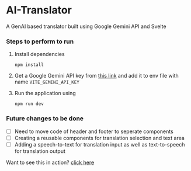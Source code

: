 # AI-Translator
A GenAI based translator built using Google Gemini API and Svelte

### Steps to perform to run

1. Install dependencies

    ```
    npm install
    ```
2. Get a Google Gemini API key from [this link](https://aistudio.google.com/app/apikey) and add it to env file with name `VITE_GEMINI_API_KEY`

3. Run the application using 
    ```
    npm run dev
    ```

### Future changes to be done

- [ ] Need to move code of header and footer to seperate components
- [ ] Creating a reusable components for translation selection and text area
- [ ] Adding a speech-to-text for translation input as well as text-to-speech for translation output
 
Want to see this in action? [click here](https://ai-powered-translator.netlify.app/)

